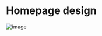 # Homepage design
![image](https://github.com/lucieplgnt/cocotons/assets/75979787/09ed5117-64f0-43ab-b21b-87320da00e13)


